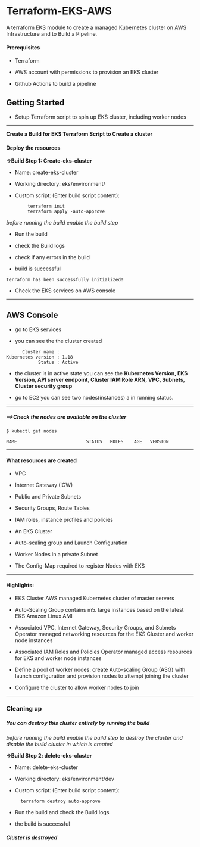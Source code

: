 # Terraform-EKS-AWS
A terraform EKS module to create a managed Kubernetes cluster on AWS Infrastructure and to Build a Pipeline.  

#### Prerequisites

* Terraform

* AWS account with permissions to provision an EKS cluster

* Github Actions to build a pipeline



## Getting Started

* Setup Terraform script to spin up EKS cluster, including worker nodes


---

**Create a Build for EKS Terraform Script to Create a cluster**

#### Deploy the resources

 **->Build Step 1: Create-eks-cluster**

* Name: create-eks-cluster

* Working directory: eks/environment/

* Custom script: (Enter build script content):

```
        terraform init
        terraform apply -auto-approve
```

_before running the build enable the build step_

* Run the build

* check the Build logs

* check if any errors in the build

* build is successful

```
Terraform has been successfully initialized!
```

* Check the EKS services on AWS console

---

## AWS Console

* go to EKS services

* you can see the the cluster created
```     		
      Cluster name : 
Kubernetes version : 1.18
            Status : Active
```
* 	the cluster is in active state you can see the **Kubernetes Version, EKS Version, API server endpoint, Cluster IAM Role ARN, VPC, Subnets, Cluster security group**

* 	go to EC2 you can see two nodes(instances) a in running status.


---
##### -->Check the nodes are available on the cluster


```
$ kubectl get nodes
```
```
NAME                          STATUS   ROLES    AGE   VERSION

```
---

#### What resources are created
*	VPC

*	Internet Gateway (IGW)

*	Public and Private Subnets

*	Security Groups, Route Tables

*	IAM roles, instance profiles and policies

*	An EKS Cluster

*	Auto-scaling group and Launch Configuration

*	Worker Nodes in a private Subnet

*	The Config-Map required to register Nodes with EKS
---

#### Highlights:
*	EKS Cluster AWS managed Kubernetes cluster of master servers

*	Auto-Scaling Group contains m5. large instances based on the latest EKS Amazon Linux AMI

*	Associated VPC, Internet Gateway, Security Groups, and Subnets Operator managed networking resources for the EKS Cluster and worker node instances

* Associated IAM Roles and Policies Operator managed access resources for EKS and worker node instances

* Define a pool of worker nodes: create Auto-scaling Group (ASG) with launch configuration and provision nodes to attempt joining the cluster

* Configure the cluster to allow worker nodes to join

---

### Cleaning up

##### You can destroy this cluster entirely by running the build

_before running the build enable the build step to destroy the cluster and disable the build cluster in which is created_

**->Build Step 2: delete-eks-cluster**

* Name:  delete-eks-cluster

* Working directory: eks/environment/dev

* Custom script: (Enter build script content):
    ```
      terraform destroy auto-approve
     ```

* Run the build and check the Build logs

* the build is successful

##### Cluster is destroyed
